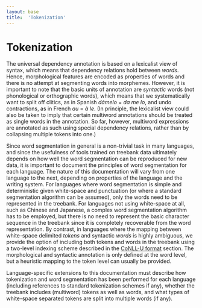 ```yaml
---
layout: base
title:  'Tokenization'
---
```


# Tokenization

The universal dependency annotation is based on a lexicalist view of syntax, which means that dependency relations 
hold between _words_. Hence, morphological features are encoded as properties of words and there is no attempt at
segmenting words into morphemes. However, it is important to note that the basic units of annotation are _syntactic_ 
words (not phonological or orthographic words), which means that we systematically want to split off clitics, as in 
Spanish _dámelo_ = _da me lo_, and undo contractions, as in French _au_ = _à le_. 
(In principle, the lexicalist view could also be taken to imply that certain multiword annotations should be treated 
as single words in the annotation. So far, however, multiword expressions are annotated as such
using special dependency relations, rather than by collapsing multiple tokens into one.)

Since word segmentation in general
is a non-trivial task in many languages, and since the usefulness of tools trained on treebank data ultimately depends 
on how well the word segmentation can be reproduced for new data, it is important to document the principles of word
segmentation for each language.
The nature of this documentation will vary from one language to the next, depending on properties of the language and
the writing system. For languages where word segmentation is simple and deterministic given white-space and punctuation
(or where a standard segmentation algorithm can be assumed), only the words need to be represented in the treebank. 
For languages not using white-space at all, such as Chinese and Japanese, a complex word segmentation algorithm has 
to be employed, but there is no need to represent the basic character sequence in the treebank since it is completely 
recoverable from the word representation. By contrast, in languages where the mapping between white-space delimited 
_tokens_ and syntactic _words_ is highly ambiguous, we provide the option of including both tokens and words in the
treebank using a two-level indexing scheme described in the <a href="format.html">CoNLL-U format</a> section. 
The morphological and syntactic annotation is only defined at the word level, but a heuristic mapping to the token level
can usually be provided. 

Language-specific extensions to this documentation must describe how tokenization and word segmentation has been
performed for each language (including references to standard tokenization schemes if any), whether the treebank
includes (multiword) tokens as well as words, and what types of white-space separated tokens are split into
multiple words (if any).

